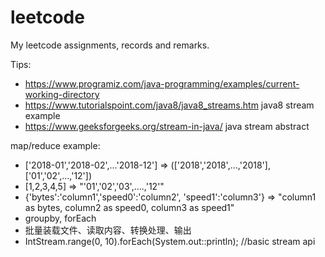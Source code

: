 # leetcode
My leetcode assignments, records and remarks.


Tips:

* https://www.programiz.com/java-programming/examples/current-working-directory
* https://www.tutorialspoint.com/java8/java8_streams.htm java8 stream example
* https://www.geeksforgeeks.org/stream-in-java/ java stream abstract

map/reduce example:
* ['2018-01','2018-02',...'2018-12'] => (['2018','2018',...,'2018'], ['01','02',...,'12'])
* [1,2,3,4,5] => "'01','02','03',....,'12'"
* {'bytes':'column1','speed0':'column2', 'speed1':'column3'}  => "column1 as bytes, column2 as speed0, column3 as speed1"
* groupby, forEach
* 批量装载文件、读取内容、转换处理、输出
* IntStream.range(0, 10).forEach(System.out::println);  //basic stream api
